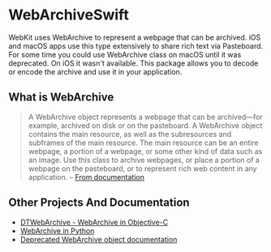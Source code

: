# WebArchiveSwift

WebKit uses WebArchive to represent a webpage that can be archived. iOS and macOS apps use this type extensively to share rich text
via Pasteboard. For some time you could use WebArchive class on macOS until it was deprecated. On iOS it wasn't available.
This package allows you to decode or encode the archive and use it in your application.

## What is WebArchive

> A WebArchive object represents a webpage that can be archived—for example, archived on disk or on the pasteboard. A WebArchive object contains the main resource, as well as the subresources and subframes of the main resource. The main resource can be an entire webpage, a portion of a webpage, or some other kind of data such as an image. Use this class to archive webpages, or place a portion of a webpage on the pasteboard, or to represent rich web content in any application.
> – [From documentation](https://developer.apple.com/documentation/webkit/webarchive/)

## Other Projects And Documentation

- [DTWebArchive - WebArchive in Objective-C](https://github.com/Cocoanetics/DTWebArchive)
- [WebArchive in Python](https://github.com/rcarmo/python-webarchive)
- [Deprecated WebArchive object documentation](https://developer.apple.com/documentation/webkit/webarchive/)
